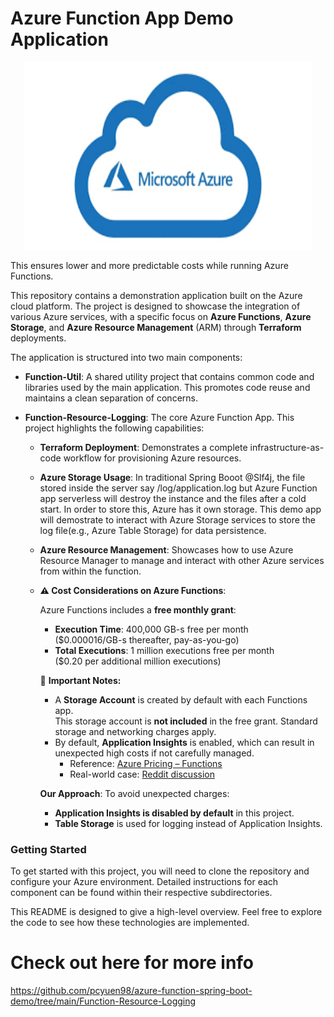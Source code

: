 # Azure Function App Demo Application

<p align="center">
<img src="/pic/azure.png" alt="Azure Logo" width="460" height="300">
</p>

This ensures lower and more predictable costs while running Azure Functions.

This repository contains a demonstration application built on the Azure cloud platform. The project is designed to showcase the integration of various Azure services, with a specific focus on **Azure Functions**, **Azure Storage**, and **Azure Resource Management** (ARM) through **Terraform** deployments.

The application is structured into two main components:

* **Function-Util**: A shared utility project that contains common code and libraries used by the main application. This promotes code reuse and maintains a clean separation of concerns.

* **Function-Resource-Logging**: The core Azure Function App. This project highlights the following capabilities:

  * **Terraform Deployment**: Demonstrates a complete infrastructure-as-code workflow for provisioning Azure resources.

  * **Azure Storage Usage**: In traditional Spring Booot @Slf4j, the file stored inside the server say /log/application.log but Azure Function app serverless will destroy the instance and the files after a cold start. In order to store this, Azure has it own storage. This demo app will demostrate to interact with Azure Storage services to store the log file(e.g., Azure Table Storage) for data persistence. 

  * **Azure Resource Management**: Showcases how to use Azure Resource Manager to manage and interact with other Azure services from within the function.

  * **⚠️ Cost Considerations on Azure Functions**:

	Azure Functions includes a **free monthly grant**:

	- **Execution Time**: 400,000 GB-s free per month  
	($0.000016/GB-s thereafter, pay-as-you-go)  
	- **Total Executions**: 1 million executions free per month  
	($0.20 per additional million executions)

	📌 **Important Notes:**
	 - A **Storage Account** is created by default with each Functions app.  
	   This storage account is **not included** in the free grant. Standard storage and networking charges apply.  
	 - By default, **Application Insights** is enabled, which can result in unexpected high costs if not carefully managed.  
		- Reference: [Azure Pricing – Functions](https://azure.microsoft.com/en-us/pricing/details/functions/)  
		- Real-world case: [Reddit discussion](https://www.reddit.com/r/AZURE/comments/en664s/how_azure_application_insights_cost_our_company/)

    **Our Approach**:
     To avoid unexpected charges:
	 - **Application Insights is disabled by default** in this project.  
	 - **Table Storage** is used for logging instead of Application Insights.  

### Getting Started

To get started with this project, you will need to clone the repository and configure your Azure environment. Detailed instructions for each component can be found within their respective subdirectories.

This README is designed to give a high-level overview. Feel free to explore the code to see how these technologies are implemented.

# Check out here for more info
https://github.com/pcyuen98/azure-function-spring-boot-demo/tree/main/Function-Resource-Logging



